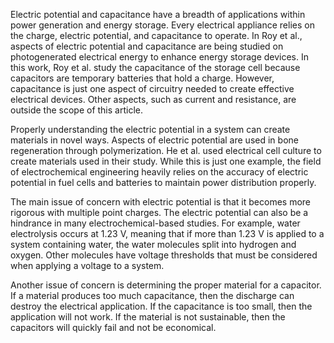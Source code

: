 Electric potential and capacitance have a breadth of applications within power generation and energy storage. Every electrical appliance relies on the charge, electric potential, and capacitance to operate. In Roy et al., aspects of electric potential and capacitance are being studied on photogenerated electrical energy to enhance energy storage devices. In this work, Roy et al. study the capacitance of the storage cell because capacitors are temporary batteries that hold a charge. However, capacitance is just one aspect of circuitry needed to create effective electrical devices. Other aspects, such as current and resistance, are outside the scope of this article.

Properly understanding the electric potential in a system can create materials in novel ways. Aspects of electric potential are used in bone regeneration through polymerization. He et al. used electrical cell culture to create materials used in their study. While this is just one example, the field of electrochemical engineering heavily relies on the accuracy of electric potential in fuel cells and batteries to maintain power distribution properly.

The main issue of concern with electric potential is that it becomes more rigorous with multiple point charges. The electric potential can also be a hindrance in many electrochemical-based studies. For example, water electrolysis occurs at 1.23 V, meaning that if more than 1.23 V is applied to a system containing water, the water molecules split into hydrogen and oxygen. Other molecules have voltage thresholds that must be considered when applying a voltage to a system.

Another issue of concern is determining the proper material for a capacitor. If a material produces too much capacitance, then the discharge can destroy the electrical application. If the capacitance is too small, then the application will not work. If the material is not sustainable, then the capacitors will quickly fail and not be economical.